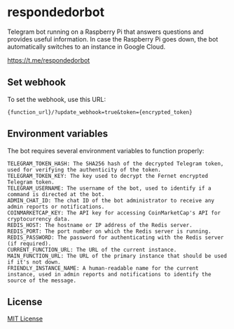# respondedorbot

Telegram bot running on a Raspberry Pi that answers questions and provides useful information. In case the Raspberry Pi goes down, the bot automatically switches to an instance in Google Cloud.

<https://t.me/respondedorbot>

## Set webhook

To set the webhook, use this URL:

`{function_url}/?update_webhook=true&token={encrypted_token}`

## Environment variables

The bot requires several environment variables to function properly:

```
TELEGRAM_TOKEN_HASH: The SHA256 hash of the decrypted Telegram token, used for verifying the authenticity of the token.
TELEGRAM_TOKEN_KEY: The key used to decrypt the Fernet encrypted Telegram token.
TELEGRAM_USERNAME: The username of the bot, used to identify if a command is directed at the bot.
ADMIN_CHAT_ID: The chat ID of the bot administrator to receive any admin reports or notifications.
COINMARKETCAP_KEY: The API key for accessing CoinMarketCap's API for cryptocurrency data.
REDIS_HOST: The hostname or IP address of the Redis server.
REDIS_PORT: The port number on which the Redis server is running.
REDIS_PASSWORD: The password for authenticating with the Redis server (if required).
CURRENT_FUNCTION_URL: The URL of the current instance.
MAIN_FUNCTION_URL: The URL of the primary instance that should be used if it's not down.
FRIENDLY_INSTANCE_NAME: A human-readable name for the current instance, used in admin reports and notifications to identify the source of the message.
```

## License

[MIT License](/LICENSE)
